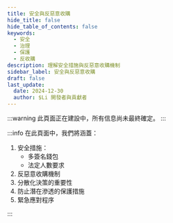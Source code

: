```yaml
---
title: 安全與反惡意收購
hide_title: false
hide_table_of_contents: false
keywords:
  - 安全
  - 治理
  - 保護
  - 反收購
description: 理解安全措施與反惡意收購機制
sidebar_label: 安全與反惡意收購
draft: false
last_update:
  date: 2024-12-30
  author: $Li 開發者與貢獻者
---
```


:::warning
此頁面正在建設中，所有信息尚未最終確定。
:::

:::info
在此頁面中，我們將涵蓋：

1. 安全措施：
   - 多簽名錢包
   - 法定人數要求
2. 反惡意收購機制
3. 分散化決策的重要性
4. 防止潛在滲透的保護措施
5. 緊急應對程序

:::
